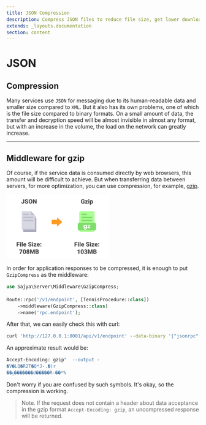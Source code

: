 ```yaml
---
title: JSON Compression
description: Compress JSON files to reduce file size, get lower download times and save website bandwidth.
extends: _layouts.documentation
section: content
---
```


# JSON

## Compression

Many services use `JSON` for messaging due to its human-readable data and smaller size compared to `XML`. But it also has its own problems, one of which is the file size compared to binary formats. On a small amount of data, the transfer and decryption speed will be almost invisible in almost any format, but with an increase in the volume, the load on the network can greatly increase.

----

## Middleware for gzip

Of course, if the service data is consumed directly by web browsers, this amount will be difficult to achieve. But when transferring data between servers, for more optimization, you can use compression, for example, [gzip](https://en.wikipedia.org/wiki/Gzip). 


![JSON Compress](/assets/img/compress.svg)


In order for application responses to be compressed, it is enough to put `GzipCompress` as the middleware:

```php
use Sajya\Server\Middleware\GzipCompress;

Route::rpc('/v1/endpoint', [TennisProcedure::class])
    ->middleware(GzipCompress::class)
    ->name('rpc.endpoint');
```

After that, we can easily check this with curl:

```bash
curl 'http://127.0.0.1:8001/api/v1/endpoint' --data-binary '{"jsonrpc":"2.0","method":"tennis@ping","id":1}' -H "Accept-Encoding: gzip" --output -
```

An approximate result would be:

```bash
Accept-Encoding: gzip"  --output -
�V�LQ�R2T�Q*J-.�)r
��ҁ�������d�����R-��*%      
```

Don't worry if you are confused by such symbols. It's okay, so the compression is working.

> Note. If the request does not contain a header about data acceptance in the gzip format `Accept-Encoding: gzip`, an uncompressed response will be returned.
